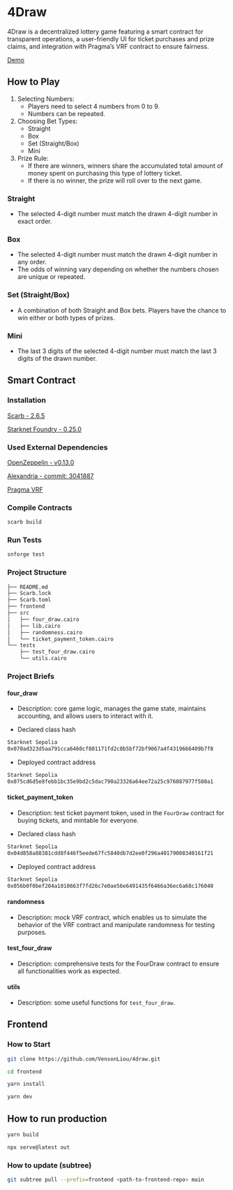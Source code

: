 # 4Draw

4Draw is a decentralized lottery game featuring a smart contract for transparent operations, a user-friendly UI for ticket purchases and prize claims, and integration with Pragma’s VRF contract to ensure fairness.

[Demo](https://draw-49019.web.app/)

## How to Play

1. Selecting Numbers:
    - Players need to select 4 numbers from 0 to 9.
    - Numbers can be repeated.
2. Choosing Bet Types:
    - Straight
    - Box
    - Set (Straight/Box)
    - Mini
3. Prize Rule:
    - If there are winners, winners share the accumulated total amount of money spent on purchasing this type of lottery ticket.
    - If there is no winner, the prize will roll over to the next game.

### Straight

- The selected 4-digit number must match the drawn 4-digit number in exact order.

### Box

- The selected 4-digit number must match the drawn 4-digit number in any order.
- The odds of winning vary depending on whether the numbers chosen are unique or repeated.

### Set (Straight/Box)

- A combination of both Straight and Box bets. Players have the chance to win either or both types of prizes.

### Mini

- The last 3 digits of the selected 4-digit number must match the last 3 digits of the drawn number.

## Smart Contract

### Installation

[Scarb - 2.6.5](https://docs.swmansion.com/scarb/download.html)

[Starknet Foundry - 0.25.0](https://foundry-rs.github.io/starknet-foundry/getting-started/installation.html)

### Used External Dependencies

[OpenZeppelin - v0.13.0](https://docs.openzeppelin.com/contracts-cairo/0.13.0/)

[Alexandria - commit: 3041887](https://github.com/keep-starknet-strange/alexandria?tab=readme-ov-file)

[Pragma VRF](https://docs.pragma.build/Resources/Cairo%201/randomness/randomness)

### Compile Contracts

```bash
scarb build
```

### Run Tests

```bash
snforge test
```

### Project Structure

```bash
├── README.md
├── Scarb.lock
├── Scarb.toml
├── frontend
├── src
│   ├── four_draw.cairo
│   ├── lib.cairo
│   ├── randomness.cairo
│   └── ticket_payment_token.cairo
└── tests
    ├── test_four_draw.cairo
    └── utils.cairo
```

### Project Briefs

#### four_draw

- Description: core game logic, manages the game state, maintains accounting, and allows users to interact with it.

- Declared class hash

```bash
Starknet Sepolia
0x070ad323d5aa791cca6460cf801171fd2c8b5bf72bf9067a4f4319666409b7f8
```

- Deployed contract address

```bash
Starknet Sepolia
0x075cd6d5e8febb1bc35e9bd2c5dac790a23326a64ee72a25c976087977f580a1
```

#### ticket_payment_token

- Description: test ticket payment token, used in the `FourDraw` contract for buying tickets, and mintable for everyone.

- Declared class hash

```bash
Starknet Sepolia
0x04d858a88381cdd8f446f5eede67fc5840db7d2ee0f296a40179008340161f21
```

- Deployed contract address

```bash
Starknet Sepolia
0x056b0f0bef204a1010663f7fd26c7e0ae56e6491435f6466a36ec6a68c176040
```

#### randomness

- Description: mock VRF contract, which enables us to simulate the behavior of the VRF contract and manipulate randomness for testing purposes.

#### test_four_draw

- Description: comprehensive tests for the FourDraw contract to ensure all functionalities work as expected.

#### utils

- Description: some useful functions for `test_four_draw`.

## Frontend

### How to Start

```bash
git clone https://github.com/VensonLiou/4draw.git

cd frontend

yarn install

yarn dev
```

## How to run production

```bash
yarn build

npx serve@latest out
```

### How to update (subtree)

```bash
git subtree pull --prefix=frontend <path-to-frontend-repo> main
```
